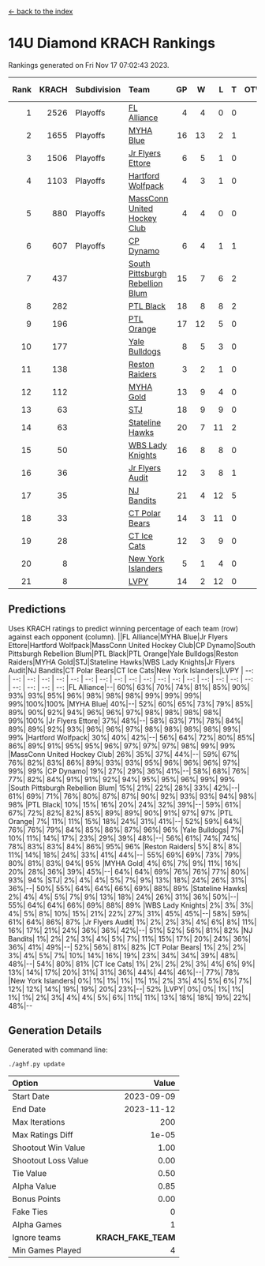 [<- back to the index](readme.md)
# 14U Diamond KRACH Rankings
Rankings generated on Fri Nov 17 07:02:43 2023.

Rank|KRACH|Subdivision|Team|GP|W|L|T|OTW|OTL|SoS|Exp Wins|Win Diff
---:|---:|:---|:---|---:|---:|---:|---:|---:|---:|---:|---:|---:
1|2526|Playoffs|[FL Alliance](https://gamesheetstats.com/seasons/3663/teams/156905/schedule)|4|4|0|0|0|0|82|4.8|-0.0
2|1655|Playoffs|[MYHA Blue](https://gamesheetstats.com/seasons/3663/teams/140816/schedule)|16|13|2|1|2|0|366|14.4|0.0
3|1506|Playoffs|[Jr Flyers Ettore](https://gamesheetstats.com/seasons/3663/teams/140817/schedule)|6|5|1|0|0|1|399|5.9|0.0
4|1103|Playoffs|[Hartford Wolfpack](https://gamesheetstats.com/seasons/3663/teams/140814/schedule)|4|3|1|0|0|1|489|3.9|0.0
5|880|Playoffs|[MassConn United Hockey Club](https://gamesheetstats.com/seasons/3663/teams/140810/schedule)|4|4|0|0|0|0|27|4.9|0.0
6|607|Playoffs|[CP Dynamo](https://gamesheetstats.com/seasons/3663/teams/140823/schedule)|6|4|1|1|0|0|356|5.4|0.0
7|437||[South Pittsburgh Rebellion Blum](https://gamesheetstats.com/seasons/3663/teams/140812/schedule)|15|7|6|2|0|0|691|8.9|0.0
8|282||[PTL Black](https://gamesheetstats.com/seasons/3663/teams/140815/schedule)|18|8|8|2|0|0|714|9.8|-0.0
9|196||[PTL Orange](https://gamesheetstats.com/seasons/3663/teams/140821/schedule)|17|12|5|0|1|0|171|12.9|0.0
10|177||[Yale Bulldogs](https://gamesheetstats.com/seasons/3663/teams/156906/schedule)|8|5|3|0|1|0|137|5.9|0.0
11|138||[Reston Raiders](https://gamesheetstats.com/seasons/3663/teams/140829/schedule)|3|2|1|0|0|0|126|2.9|0.0
12|112||[MYHA Gold](https://gamesheetstats.com/seasons/3663/teams/140824/schedule)|13|9|4|0|0|1|65|9.9|0.0
13|63||[STJ](https://gamesheetstats.com/seasons/3663/teams/140822/schedule)|18|9|9|0|0|0|158|9.9|0.0
14|63||[Stateline Hawks](https://gamesheetstats.com/seasons/3663/teams/140830/schedule)|20|7|11|2|1|1|305|8.9|0.0
15|50||[WBS Lady Knights](https://gamesheetstats.com/seasons/3663/teams/140825/schedule)|16|8|8|0|0|0|287|8.9|0.0
16|36||[Jr Flyers Audit](https://gamesheetstats.com/seasons/3663/teams/140819/schedule)|12|3|8|1|0|0|166|4.4|0.0
17|35||[NJ Bandits](https://gamesheetstats.com/seasons/3663/teams/140811/schedule)|21|4|12|5|0|0|307|7.4|0.0
18|33||[CT Polar Bears](https://gamesheetstats.com/seasons/3663/teams/140818/schedule)|14|3|11|0|0|0|497|3.9|0.0
19|28||[CT Ice Cats](https://gamesheetstats.com/seasons/3663/teams/140826/schedule)|12|3|9|0|0|1|324|3.9|0.0
20|8||[New York Islanders](https://gamesheetstats.com/seasons/3663/teams/140832/schedule)|5|1|4|0|0|0|40|1.9|0.0
21|8||[LVPY](https://gamesheetstats.com/seasons/3663/teams/140820/schedule)|14|2|12|0|0|0|65|2.9|0.0

## Predictions
Uses KRACH ratings to predict winning percentage of each team (row) against each opponent (column).
||FL Alliance|MYHA Blue|Jr Flyers Ettore|Hartford Wolfpack|MassConn United Hockey Club|CP Dynamo|South Pittsburgh Rebellion Blum|PTL Black|PTL Orange|Yale Bulldogs|Reston Raiders|MYHA Gold|STJ|Stateline Hawks|WBS Lady Knights|Jr Flyers Audit|NJ Bandits|CT Polar Bears|CT Ice Cats|New York Islanders|LVPY
| --: | --: | --: | --: | --: | --: | --: | --: | --: | --: | --: | --: | --: | --: | --: | --: | --: | --: | --: | --: | --: | --: 
|FL Alliance|--| 60%| 63%| 70%| 74%| 81%| 85%| 90%| 93%| 93%| 95%| 96%| 98%| 98%| 98%| 99%| 99%| 99%| 99%|100%|100%
|MYHA Blue| 40%|--| 52%| 60%| 65%| 73%| 79%| 85%| 89%| 90%| 92%| 94%| 96%| 96%| 97%| 98%| 98%| 98%| 98%| 99%|100%
|Jr Flyers Ettore| 37%| 48%|--| 58%| 63%| 71%| 78%| 84%| 89%| 89%| 92%| 93%| 96%| 96%| 97%| 98%| 98%| 98%| 98%| 99%| 99%
|Hartford Wolfpack| 30%| 40%| 42%|--| 56%| 64%| 72%| 80%| 85%| 86%| 89%| 91%| 95%| 95%| 96%| 97%| 97%| 97%| 98%| 99%| 99%
|MassConn United Hockey Club| 26%| 35%| 37%| 44%|--| 59%| 67%| 76%| 82%| 83%| 86%| 89%| 93%| 93%| 95%| 96%| 96%| 96%| 97%| 99%| 99%
|CP Dynamo| 19%| 27%| 29%| 36%| 41%|--| 58%| 68%| 76%| 77%| 82%| 84%| 91%| 91%| 92%| 94%| 95%| 95%| 96%| 99%| 99%
|South Pittsburgh Rebellion Blum| 15%| 21%| 22%| 28%| 33%| 42%|--| 61%| 69%| 71%| 76%| 80%| 87%| 87%| 90%| 92%| 93%| 93%| 94%| 98%| 98%
|PTL Black| 10%| 15%| 16%| 20%| 24%| 32%| 39%|--| 59%| 61%| 67%| 72%| 82%| 82%| 85%| 89%| 89%| 90%| 91%| 97%| 97%
|PTL Orange|  7%| 11%| 11%| 15%| 18%| 24%| 31%| 41%|--| 52%| 59%| 64%| 76%| 76%| 79%| 84%| 85%| 86%| 87%| 96%| 96%
|Yale Bulldogs|  7%| 10%| 11%| 14%| 17%| 23%| 29%| 39%| 48%|--| 56%| 61%| 74%| 74%| 78%| 83%| 83%| 84%| 86%| 95%| 96%
|Reston Raiders|  5%|  8%|  8%| 11%| 14%| 18%| 24%| 33%| 41%| 44%|--| 55%| 69%| 69%| 73%| 79%| 80%| 81%| 83%| 94%| 95%
|MYHA Gold|  4%|  6%|  7%|  9%| 11%| 16%| 20%| 28%| 36%| 39%| 45%|--| 64%| 64%| 69%| 76%| 76%| 77%| 80%| 93%| 94%
|STJ|  2%|  4%|  4%|  5%|  7%|  9%| 13%| 18%| 24%| 26%| 31%| 36%|--| 50%| 55%| 64%| 64%| 66%| 69%| 88%| 89%
|Stateline Hawks|  2%|  4%|  4%|  5%|  7%|  9%| 13%| 18%| 24%| 26%| 31%| 36%| 50%|--| 55%| 64%| 64%| 66%| 69%| 88%| 89%
|WBS Lady Knights|  2%|  3%|  3%|  4%|  5%|  8%| 10%| 15%| 21%| 22%| 27%| 31%| 45%| 45%|--| 58%| 59%| 61%| 64%| 86%| 87%
|Jr Flyers Audit|  1%|  2%|  2%|  3%|  4%|  6%|  8%| 11%| 16%| 17%| 21%| 24%| 36%| 36%| 42%|--| 51%| 52%| 56%| 81%| 82%
|NJ Bandits|  1%|  2%|  2%|  3%|  4%|  5%|  7%| 11%| 15%| 17%| 20%| 24%| 36%| 36%| 41%| 49%|--| 52%| 56%| 81%| 82%
|CT Polar Bears|  1%|  2%|  2%|  3%|  4%|  5%|  7%| 10%| 14%| 16%| 19%| 23%| 34%| 34%| 39%| 48%| 48%|--| 54%| 80%| 81%
|CT Ice Cats|  1%|  2%|  2%|  2%|  3%|  4%|  6%|  9%| 13%| 14%| 17%| 20%| 31%| 31%| 36%| 44%| 44%| 46%|--| 77%| 78%
|New York Islanders|  0%|  1%|  1%|  1%|  1%|  1%|  2%|  3%|  4%|  5%|  6%|  7%| 12%| 12%| 14%| 19%| 19%| 20%| 23%|--| 52%
|LVPY|  0%|  0%|  1%|  1%|  1%|  1%|  2%|  3%|  4%|  4%|  5%|  6%| 11%| 11%| 13%| 18%| 18%| 19%| 22%| 48%|--

## Generation Details

Generated with command line:
```
./aghf.py update
```

| Option | Value |
| :----- | ----: |
| Start Date | 2023-09-09 |
| End Date | 2023-11-12 |
| Max Iterations | 200 |
| Max Ratings Diff | 1e-05 |
| Shootout Win Value | 1.00 |
| Shootout Loss Value | 0.00 |
| Tie Value | 0.50 |
| Alpha Value | 0.85 |
| Bonus Points | 0.00 |
| Fake Ties | 0 |
| Alpha Games | 1 |
| Ignore teams | __KRACH_FAKE_TEAM__ |
| Min Games Played | 4 |

